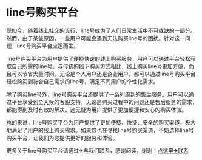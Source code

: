 # line号购买平台

现如今，随着线上社交的流行，line号成为了人们日常生活中不可或缺的一部分。然而，由于某些原因，一些用户可能会遇到无法购买line号的困扰。针对这一问题，line号购买平台应运而生。

line号购买平台为用户提供了便捷快速的线上购买服务，用户可以通过平台轻松获取自己所需的line号。与传统的线下购买方式相比，线上购买line号更加方便，而且可以节省大量时间。无论是个人用户还是企业用户，都可以通过line号购买平台轻松购买到符合自己需求的line号，满足不同用户的个性化需求。

除了购买line号外，line号购买平台还提供了一系列周到的售后服务。用户可以通过平台享受到全天候的客服支持，无论是购买过程中的问题还是售后服务的需求，都能得到及时有效的解决。这无疑为用户提供了更加便捷和安心的购买体验。

总的来说，line号购买平台为用户提供了更加便捷、快捷、安全的购买渠道，极大地满足了用户的线上购买需求。如果您也在寻找line号购买渠道，不妨选择line号购买平台，让我们为您提供更好的服务和体验。

更多关于line号购买平台请通过✈与我们联系，感谢阅读，谢谢！[点这里✈联系](https://w.k02.cc)